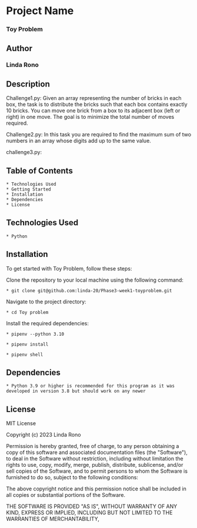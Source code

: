 # Project Name
### Toy Problem

## Author
### Linda Rono

## Description
Challenge1.py:
 Given an array representing the number of bricks in each box, the task is to distribute the bricks such that each box contains exactly 10 bricks. You can move one brick from a box to its adjacent box (left or right) in one move. The goal is to minimize the total number of moves required.
 
Challenge2.py: 
In this task you are required to find the maximum sum of two numbers in an array whose digits add up to the same value.

challenge3.py: 



## Table of Contents

    
    * Technologies Used
    * Getting Started
    * Installation
    * Dependencies
    * License

## Technologies Used

    * Python

## Installation
To get started with Toy Problem, follow these steps:

Clone the repository to your local machine using the following command:

    * git clone git@github.com:linda-20/Phase3-week1-toyproblem.git

Navigate to the project directory:
    
    * cd Toy problem

Install the required dependencies:

    * pipenv --python 3.10
    
    * pipenv install

    * pipenv shell


## Dependencies
    * Python 3.9 or higher is recommended for this program as it was developed in version 3.8 but should work on any newer

## License
MIT License

Copyright (c) 2023 Linda Rono

Permission is hereby granted, free of charge, to any person obtaining a copy
of this software and associated documentation files (the "Software"), to deal
in the Software without restriction, including without limitation the rights
to use, copy, modify, merge, publish, distribute, sublicense, and/or sell
copies of the Software, and to permit persons to whom the Software is
furnished to do so, subject to the following conditions:

The above copyright notice and this permission notice shall be included in all
copies or substantial portions of the Software.

THE SOFTWARE IS PROVIDED "AS IS", WITHOUT WARRANTY OF ANY KIND, EXPRESS OR
IMPLIED, INCLUDING BUT NOT LIMITED TO THE WARRANTIES OF MERCHANTABILITY,